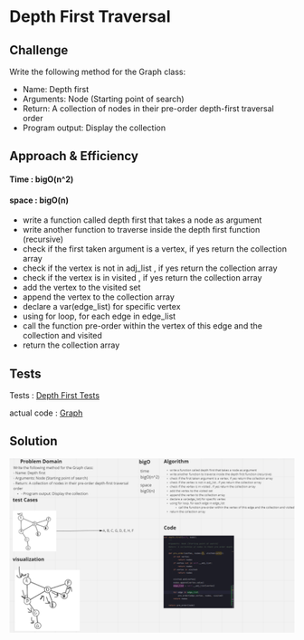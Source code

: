 # Depth First Traversal
<!-- Short summary or background information -->

## Challenge
<!-- Description of the challenge -->
Write the following method for the Graph class:

- Name: Depth first
- Arguments: Node (Starting point of search)
- Return: A collection of nodes in their pre-order depth-first traversal order
- Program output: Display the collection
## Approach & Efficiency
<!-- What approach did you take? Why? What is the Big O space/time for this approach? -->
#### Time : bigO(n^2)
#### space : bigO(n)
- write a function called depth first that takes a node as argument
- write another function to traverse inside the depth first function (recursive)
- check if the first taken argument is a vertex, if yes return the collection array
- check if the vertex is not in adj_list , if yes return the collection array
- check if the vertex is in visited , if yes return the collection array
- add the vertex to the visited set
- append the vertex to the collection array
- declare a var(edge_list) for specific vertex
- using for loop, for each edge in edge_list
- call the function pre-order within the vertex of this edge and the collection and visited
- return the collection array
## Tests
Tests : [Depth First Tests](../tests/test_graph_depth_first.py)

actual code : [Graph](../graph.py)

## Solution
<!-- Embedded whiteboard image -->
![](whiteBoard1.png)